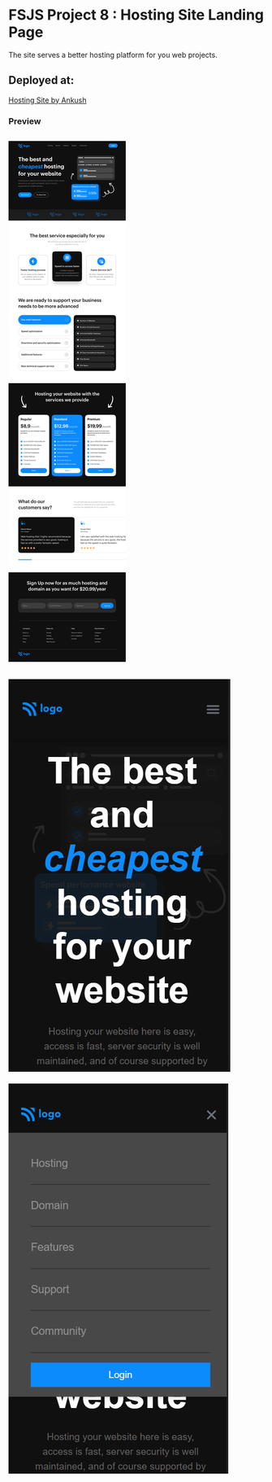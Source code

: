 # FSJS Project 8 : Hosting Site Landing Page

The site serves a better hosting platform for you web projects. 

## Deployed at:
[Hosting Site by Ankush](https://hosting-site-by-ankush.netlify.app/)

### Preview
![](./Hosting%20Landing%20Page.png)
----------------------------------------------------
![](./mobile-1.png)
----------------------------------------------------
![](./mobile%202.png)